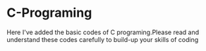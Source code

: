 # C-Programing
Here I've added the basic codes of C programing.Please read and understand these codes carefully to build-up your skills of coding
